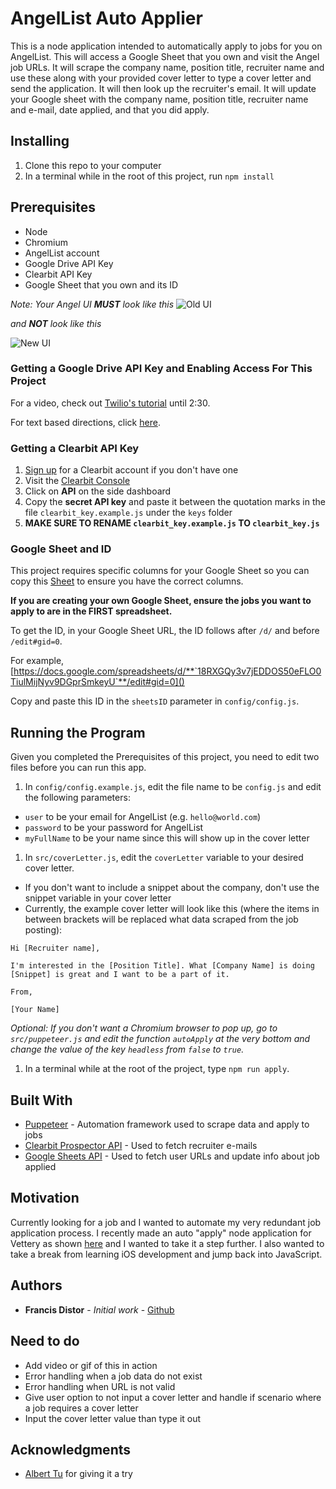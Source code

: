 # AngelList Auto Applier

This is a node application intended to automatically apply to jobs for you on AngelList. This will access a Google Sheet that
you own and visit the Angel job URLs. It will scrape the company name, position title, recruiter name and use these along with
your provided cover letter to type a cover letter and send the application. It will then look up the recruiter's email. It will
update your Google sheet with the company name, position title, recruiter name and e-mail, date applied, and that you did apply.

## Installing

1. Clone this repo to your computer
1. In a terminal while in the root of this project, run `npm install`

## Prerequisites

- Node
- Chromium
- AngelList account
- Google Drive API Key
- Clearbit API Key
- Google Sheet that you own and its ID

_Note: Your Angel UI **MUST** look like this_
![Old UI](https://i.imgur.com/xRnM1co.png)

_and **NOT** look like this_

![New UI](https://i.imgur.com/XNRqL9X.png)

### Getting a Google Drive API Key and Enabling Access For This Project

For a video, check out [Twilio's tutorial](https://youtu.be/UGN6EUi4Yio?t=14) until 2:30.

For text based directions, click [here](https://github.com/fdistor/angel_autoapplier/tree/master/readme).

### Getting a Clearbit API Key

1. [Sign up](https://clearbit.com/signup) for a Clearbit account if you don't have one 
1. Visit the [Clearbit Console](https://dashboard.clearbit.com/)
1. Click on **API** on the side dashboard
1. Copy the **__secret API key__** and paste it between the quotation marks in the file `clearbit_key.example.js` under the `keys` folder
1. **MAKE SURE TO RENAME `clearbit_key.example.js` TO `clearbit_key.js`**

### Google Sheet and ID

This project requires specific columns for your Google Sheet so you can copy this [Sheet](https://docs.google.com/spreadsheets/d/18RXGQy3v7jEDDOS50eFLO0TiulMijNyv9DGprSmkeyU/edit#gid=0) to ensure you have the correct columns.

**If you are creating your own Google Sheet, ensure the jobs you want to apply to are in the FIRST spreadsheet.**

To get the ID, in your Google Sheet URL, the ID follows after `/d/` and before `/edit#gid=0`.

For example, 
[https://docs.google.com/spreadsheets/d/**`18RXGQy3v7jEDDOS50eFLO0TiulMijNyv9DGprSmkeyU`**/edit#gid=0]()

Copy and paste this ID in the `sheetsID` parameter in `config/config.js`.


## Running the Program

Given you completed the Prerequisites of this project, you need to edit two files before you can run this app.

1. In `config/config.example.js`, edit the file name to be `config.js` and edit the following parameters:
- `user` to be your email for AngelList (e.g. `hello@world.com`)
- `password` to be your password for AngelList
- `myFullName` to be your name since this will show up in the cover letter
1. In `src/coverLetter.js`, edit the `coverLetter` variable to your desired cover letter. 
- If you don't want to include a snippet about the company, don't use the snippet variable in your cover letter
- Currently, the example cover letter will look like this (where the items in between brackets will be replaced what data scraped from the job posting):

```
Hi [Recruiter name],

I'm interested in the [Position Title]. What [Company Name] is doing [Snippet] is great and I want to be a part of it. 

From,

[Your Name]
```

_Optional: If you don't want a Chromium browser to pop up, go to `src/puppeteer.js` and edit the function `autoApply`
at the very bottom and change the value of the key `headless` from `false` to `true`._

1. In a terminal while at the root of the project, type `npm run apply`.


## Built With

- [Puppeteer](https://github.com/GoogleChrome/puppeteer) - Automation framework used to scrape data and apply to jobs
- [Clearbit Prospector API](https://clearbit.com/docs#prospector-api) - Used to fetch recruiter e-mails
- [Google Sheets API](https://github.com/theoephraim/node-google-spreadsheet) - Used to fetch user URLs and update info about job applied

## Motivation

Currently looking for a job and I wanted to automate my very redundant job application process. 
I recently made an auto "apply" node application for Vettery as shown [here](https://github.com/fdistor/vettery_autoapply) 
and I wanted to take it a step further.  I also wanted to take a break from learning iOS development and jump back 
into JavaScript. 

## Authors

- **Francis Distor** - _Initial work_ - [Github](https://github.com/fdistor)

## Need to do

- Add video or gif of this in action
- Error handling when a job data do not exist
- Error handling when URL is not valid
- Give user option to not input a cover letter and handle if scenario where a job requires a cover letter
- Input the cover letter value than type it out


## Acknowledgments

* [Albert Tu](https://github.com/AlbertLapTu) for giving it a try
